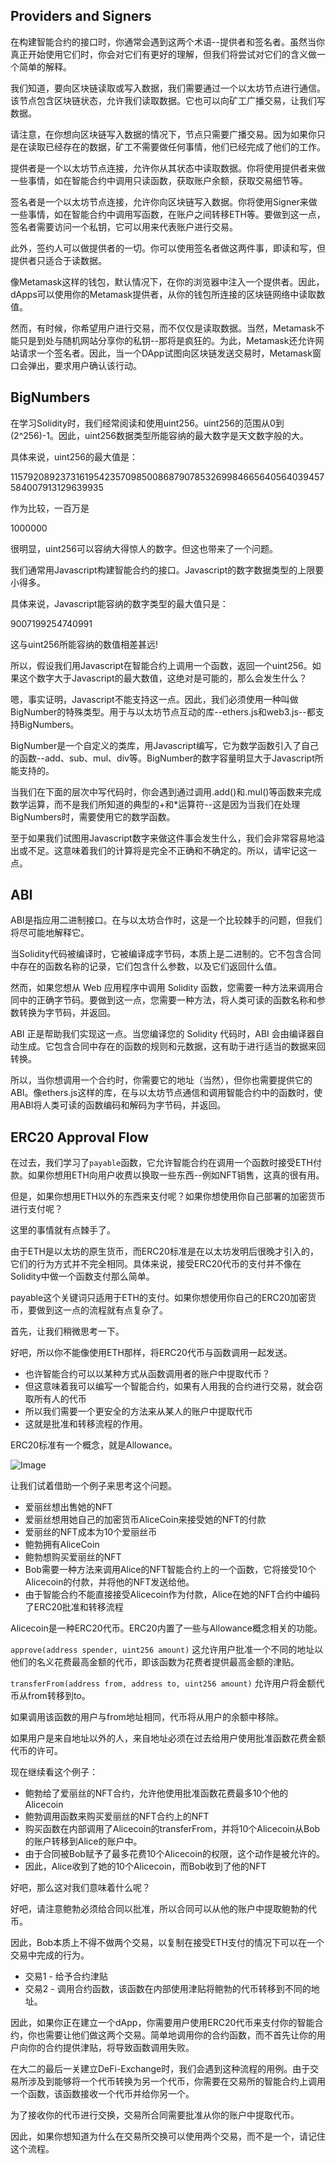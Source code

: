 ## Providers and Signers

在构建智能合约的接口时，你通常会遇到这两个术语--提供者和签名者。虽然当你真正开始使用它们时，你会对它们有更好的理解，但我们将尝试对它们的含义做一个简单的解释。

我们知道，要向区块链读取或写入数据，我们需要通过一个以太坊节点进行通信。该节点包含区块链状态，允许我们读取数据。它也可以向矿工广播交易，让我们写数据。

请注意，在你想向区块链写入数据的情况下，节点只需要广播交易。因为如果你只是在读取已经存在的数据，矿工不需要做任何事情，他们已经完成了他们的工作。

提供者是一个以太坊节点连接，允许你从其状态中读取数据。你将使用提供者来做一些事情，如在智能合约中调用只读函数，获取账户余额，获取交易细节等。

签名者是一个以太坊节点连接，允许你向区块链写入数据。你将使用Signer来做一些事情，如在智能合约中调用写函数，在账户之间转移ETH等。要做到这一点，签名者需要访问一个私钥，它可以用来代表账户进行交易。

此外，签约人可以做提供者的一切。你可以使用签名者做这两件事，即读和写，但提供者只适合于读数据。

像Metamask这样的钱包，默认情况下，在你的浏览器中注入一个提供者。因此，dApps可以使用你的Metamask提供者，从你的钱包所连接的区块链网络中读取数值。

然而，有时候，你希望用户进行交易，而不仅仅是读取数据。当然，Metamask不能只是到处与随机网站分享你的私钥--那将是疯狂的。为此，Metamask还允许网站请求一个签名者。因此，当一个DApp试图向区块链发送交易时，Metamask窗口会弹出，要求用户确认该行动。

## BigNumbers

在学习Solidity时，我们经常阅读和使用uint256。uint256的范围从0到(2^256)-1。因此，uint256数据类型所能容纳的最大数字是天文数字般的大。

具体来说，uint256的最大值是：

115792089237316195423570985008687907853269984665640564039457584007913129639935

作为比较，一百万是

1000000

很明显，uint256可以容纳大得惊人的数字。但这也带来了一个问题。

我们通常用Javascript构建智能合约的接口。Javascript的数字数据类型的上限要小得多。

具体来说，Javascript能容纳的数字类型的最大值只是：

9007199254740991

这与uint256所能容纳的数值相差甚远!

所以，假设我们用Javascript在智能合约上调用一个函数，返回一个uint256。如果这个数字大于Javascript的最大数值，这绝对是可能的，那么会发生什么？

嗯，事实证明，Javascript不能支持这一点。因此，我们必须使用一种叫做BigNumber的特殊类型。用于与以太坊节点互动的库--ethers.js和web3.js--都支持BigNumbers。

BigNumber是一个自定义的类库，用Javascript编写，它为数学函数引入了自己的函数--add、sub、mul、div等。BigNumber的数字容量明显大于Javascript所能支持的。

当我们在下面的层次中写代码时，你会遇到通过调用.add()和.mul()等函数来完成数学运算，而不是我们所知道的典型的+和*运算符--这是因为当我们在处理BigNumbers时，需要使用它的数学函数。

至于如果我们试图用Javascript数字来做这件事会发生什么，我们会非常容易地溢出或不足。这意味着我们的计算将是完全不正确和不确定的。所以，请牢记这一点。

## ABI

ABI是指应用二进制接口。在与以太坊合作时，这是一个比较棘手的问题，但我们将尽可能地解释它。

当Solidity代码被编译时，它被编译成字节码，本质上是二进制的。它不包含合同中存在的函数名称的记录，它们包含什么参数，以及它们返回什么值。

然而，如果您想从 Web 应用程序中调用 Solidity 函数，您需要一种方法来调用合同中的正确字节码。要做到这一点，您需要一种方法，将人类可读的函数名称和参数转换为字节码，并返回。

ABI 正是帮助我们实现这一点。当您编译您的 Solidity 代码时，ABI 会由编译器自动生成。它包含合同中存在的函数的规则和元数据，这有助于进行适当的数据来回转换。

所以，当你想调用一个合约时，你需要它的地址（当然），但你也需要提供它的ABI。像ethers.js这样的库，在与以太坊节点通信和调用智能合约中的函数时，使用ABI将人类可读的函数编码和解码为字节码，并返回。

## ERC20 Approval Flow

在过去，我们学习了`payable`函数，它允许智能合约在调用一个函数时接受ETH付款。如果你想用ETH向用户收费以换取一些东西--例如NFT销售，这真的很有用。

但是，如果你想用ETH以外的东西来支付呢？如果你想使用你自己部署的加密货币进行支付呢？

这里的事情就有点棘手了。

由于ETH是以太坊的原生货币，而ERC20标准是在以太坊发明后很晚才引入的，它们的行为方式并不完全相同。具体来说，接受ERC20代币的支付并不像在Solidity中做一个函数支付那么简单。

payable这个关键词只适用于ETH的支付。如果你想使用你自己的ERC20加密货币，要做到这一点的流程就有点复杂了。

首先，让我们稍微思考一下。

好吧，所以你不能像使用ETH那样，将ERC20代币与函数调用一起发送。

- 也许智能合约可以以某种方式从函数调用者的账户中提取代币？
- 但这意味着我可以编写一个智能合约，如果有人用我的合约进行交易，就会窃取所有人的代币
- 所以我们需要一个更安全的方法来从某人的账户中提取代币
- 这就是批准和转移流程的作用。

ERC20标准有一个概念，就是Allowance。

![Image](https://i.imgur.com/jGlNcLH.png)

让我们试着借助一个例子来思考这个问题。

- 爱丽丝想出售她的NFT
- 爱丽丝想用她自己的加密货币AliceCoin来接受她的NFT的付款
- 爱丽丝的NFT成本为10个爱丽丝币
- 鲍勃拥有AliceCoin
- 鲍勃想购买爱丽丝的NFT
- Bob需要一种方法来调用Alice的NFT智能合约上的一个函数，它将接受10个Alicecoin的付款，并将他的NFT发送给他。
- 由于智能合约不能直接接受Alicecoin作为付款，Alice在她的NFT合约中编码了ERC20批准和转移流程

Alicecoin是一种ERC20代币。ERC20内置了一些与Allowance概念相关的功能。

`approve(address spender, uint256 amount)`
这允许用户批准一个不同的地址以他们的名义花费最高金额的代币，即该函数为花费者提供最高金额的津贴。

`transferFrom(address from, address to, uint256 amount)`
允许用户将金额代币从from转移到to。

如果调用该函数的用户与from地址相同，代币将从用户的余额中移除。

如果用户是来自地址以外的人，来自地址必须在过去给用户使用批准函数花费金额代币的许可。

现在继续看这个例子：

- 鲍勃给了爱丽丝的NFT合约，允许他使用批准函数花费最多10个他的Alicecoin
- 鲍勃调用函数来购买爱丽丝的NFT合约上的NFT
- 购买函数在内部调用了Alicecoin的transferFrom，并将10个Alicecoin从Bob的账户转移到Alice的账户中。
- 由于合同被Bob赋予了最多花费10个Alicecoin的权限，这个动作是被允许的。
- 因此，Alice收到了她的10个Alicecoin，而Bob收到了他的NFT

好吧，那么这对我们意味着什么呢？

好吧，请注意鲍勃必须给合同以批准，所以合同可以从他的账户中提取鲍勃的代币。

因此，Bob本质上不得不做两个交易，以复制在接受ETH支付的情况下可以在一个交易中完成的行为。

- 交易1 - 给予合约津贴
- 交易2 - 调用合约函数，该函数在内部使用津贴将鲍勃的代币转移到不同的地址。

因此，如果你正在建立一个dApp，你需要用户使用ERC20代币来支付你的智能合约，你也需要让他们做这两个交易。简单地调用你的合约函数，而不首先让你的用户向你的合约提供津贴，将导致函数调用失败。

在大二的最后一关建立DeFi-Exchange时，我们会遇到这种流程的用例。由于交易所涉及到能够将一个代币转换为另一个代币，你需要在交易所的智能合约上调用一个函数，该函数接收一个代币并给你另一个。

为了接收你的代币进行交换，交易所合同需要批准从你的账户中提取代币。

因此，如果你想知道为什么在交易所交换可以使用两个交易，而不是一个，请记住这个流程。